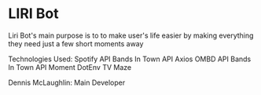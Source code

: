 # LIRI Bot
Liri Bot's main purpose is to to make user's life easier by making everything they need just a few short moments away

Technologies Used:
Spotify API
Bands In Town API
Axios
OMBD API
Bands In Town API
Moment
DotEnv
TV Maze

Dennis McLaughlin: Main Developer

